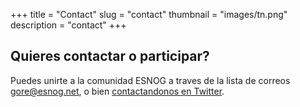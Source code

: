 +++
title = "Contact"
slug = "contact"
thumbnail = "images/tn.png"
description = "contact"
+++

## Quieres contactar o participar?

Puedes unirte a la comunidad ESNOG a traves de la lista de correos gore@esnog.net, o bien [contactandonos en Twitter](https://twitter.com/esnog1).